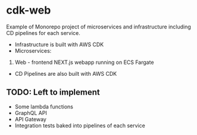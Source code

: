
# cdk-web

Example of Monorepo project of microservices and infrastructure including CD
pipelines for each service.

* Infrastructure is built with AWS CDK
* Microservices:

 1. Web - frontend NEXT.js webapp running on ECS Fargate

* CD Pipelines are also built with AWS CDK

## TODO: Left to implement

* Some lambda functions
* GraphQL API
* API Gateway
* Integration tests baked into pipelines of each service

